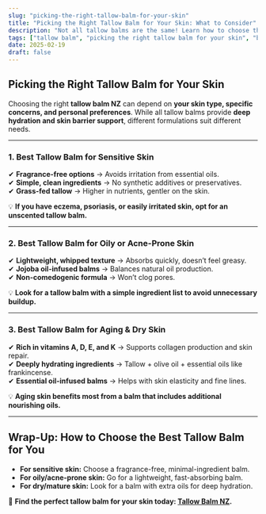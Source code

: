 ```yaml
---
slug: "picking-the-right-tallow-balm-for-your-skin"
title: "Picking the Right Tallow Balm for Your Skin: What to Consider"
description: "Not all tallow balms are the same! Learn how to choose the best tallow balm NZ for your skin type, from sensitive to oily to aging skin."
tags: ["tallow balm", "picking the right tallow balm for your skin", "beef tallow for skin NZ"]
date: 2025-02-19
draft: false
---
```


## Picking the Right Tallow Balm for Your Skin  

Choosing the right **tallow balm NZ** can depend on **your skin type, specific concerns, and personal preferences**. While all tallow balms provide **deep hydration and skin barrier support**, different formulations suit different needs.  

---

### **1. Best Tallow Balm for Sensitive Skin**  

✔ **Fragrance-free options** → Avoids irritation from essential oils.  
✔ **Simple, clean ingredients** → No synthetic additives or preservatives.  
✔ **Grass-fed tallow** → Higher in nutrients, gentler on the skin.  

💡 **If you have eczema, psoriasis, or easily irritated skin, opt for an unscented tallow balm.**  

---

### **2. Best Tallow Balm for Oily or Acne-Prone Skin**  

✔ **Lightweight, whipped texture** → Absorbs quickly, doesn’t feel greasy.  
✔ **Jojoba oil-infused balms** → Balances natural oil production.  
✔ **Non-comedogenic formula** → Won’t clog pores.  

💡 **Look for a tallow balm with a simple ingredient list to avoid unnecessary buildup.**  

---

### **3. Best Tallow Balm for Aging & Dry Skin**  

✔ **Rich in vitamins A, D, E, and K** → Supports collagen production and skin repair.  
✔ **Deeply hydrating ingredients** → Tallow + olive oil + essential oils like frankincense.  
✔ **Essential oil-infused balms** → Helps with skin elasticity and fine lines.  

💡 **Aging skin benefits most from a balm that includes additional nourishing oils.**  

---

## **Wrap-Up: How to Choose the Best Tallow Balm for You**  

- **For sensitive skin:** Choose a fragrance-free, minimal-ingredient balm.  
- **For oily/acne-prone skin:** Go for a lightweight, fast-absorbing balm.  
- **For dry/mature skin:** Look for a balm with extra oils for deep hydration.  

🔗 **Find the perfect tallow balm for your skin today: [Tallow Balm NZ](https://primalpantry.co.nz/shop/products/tallow-skin/).**
